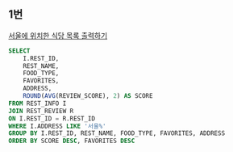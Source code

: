 ## 1번
[서울에 위치한 식당 목록 출력하기](https://school.programmers.co.kr/learn/courses/30/lessons/131118)

```SQL
SELECT
    I.REST_ID,
    REST_NAME,
    FOOD_TYPE,
    FAVORITES,
    ADDRESS,
    ROUND(AVG(REVIEW_SCORE), 2) AS SCORE
FROM REST_INFO I
JOIN REST_REVIEW R
ON I.REST_ID = R.REST_ID
WHERE I.ADDRESS LIKE '서울%'
GROUP BY I.REST_ID, REST_NAME, FOOD_TYPE, FAVORITES, ADDRESS
ORDER BY SCORE DESC, FAVORITES DESC
```